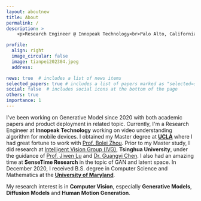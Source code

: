 ```yaml
---
layout: aboutnew
title: About
permalink: /
description: >
    <p>Research Engineer @ Innopeak Technology<br>Palo Alto, California<br></p>

profile:
  align: right
  image_circular: false
  image: tianpei202304.jpeg
  address:

news: true  # includes a list of news items
selected_papers: true # includes a list of papers marked as "selected={true}"
social: false  # includes social icons at the bottom of the page
others: true
importance: 1
---
```


I've been working on Generative Model since 2020 with both academic papers and product deployment in related topic. Currently, I'm a Research Engineer at **Innopeak Technology** working on video understanding algorithm for mobile devices. I obtained my Master degree at [**UCLA**](https://www.ucla.edu/) where I had great fortune to work with [Prof. Bolei Zhou](https://boleizhou.github.io). Prior to my Master study, I did research at [Intelligent Vision Group (IVG)](http://ivg.au.tsinghua.edu.cn/), **Tsinghua University**, under the guidance of [Prof. Jiwen Lu](http://ivg.au.tsinghua.edu.cn/Jiwen_Lu/) and [Dr. Guangyi Chen](https://chengy12.github.io/). I also had an amazing time at **SenseTime Research** in the topic of GAN and latent space. In December 2020, I received B.S. degree in Computer Science and Mathematics at the [**University of Maryland**](https://www.cs.umd.edu/).

My research interest is in **Computer Vision**, especially **Generative Models**, **Diffusion Models** and **Human Motion Generation**.


<!-- I study interpretable human-AI interaction for computer vision and machine autonomy. I am also interested in understanding various human-centric properties of current AI models beyond their accuracy, such as <a href="http://cnnlocalization.csail.mit.edu/">explainability</a>, <a href="http://netdissect.csail.mit.edu/">interpretability</a>, <a href="https://genforce.github.io/higan/">steerability</a>, <a href="https://metadriverse.github.io/metadrive/">generalization</a>, and <a href="https://decisionforce.github.io/HACO/">safety</a>. Some of the earlier works I co-authored are <a href="http://cnnlocalization.csail.mit.edu/">Class Activation Mapping (CAM)</a>, <a href="http://places2.csail.mit.edu/">Places</a>, <a href="https://groups.csail.mit.edu/vision/datasets/ADE20K/">ADE20K</a>, <a href="http://netdissect.csail.mit.edu/">Network Dissection</a>.

See <a href="https://metadriverse.github.io/">MetaDriverse</a> for recent work on machine autonomy and <a href="https://genforce.github.io/">GenForce</a> for recent work on generative modeling. -->
